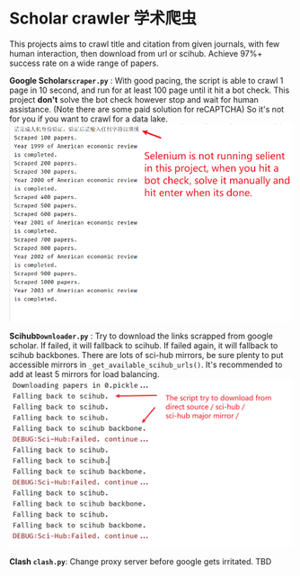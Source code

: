 # Scholar crawler 学术爬虫

This projects aims to crawl title and citation from given journals, 
with few human interaction, then download from url or scihub. Achieve
97%+ success rate on a wide range of papers.

**Google Scholar`scraper.py`** : With good pacing, the script is able to 
crawl 1 page in 10 second, and run for at least 100 page until 
it hit a bot check. This project **don't** solve the bot check
however stop and wait for human assistance. (Note there are some paid 
solution for reCAPTCHA) So it's not for you if you want to crawl
for a data lake.
![img.png](img.png)

**Scihub`Downloader.py`** :  Try to download the links 
scrapped from google scholar. If failed, it will fallback to 
scihub. If failed again, it will fallback to scihub backbones.
There are lots of sci-hub mirrors, be sure plenty to put accessible
mirrors in `_get_available_scihub_urls()`. It's recommended to 
add at least 5 mirrors for load balancing.
![img_1.png](img_1.png)

**Clash `clash.py`**: Change proxy server before google gets
irritated. TBD

